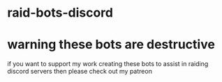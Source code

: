 # raid-bots-discord
# warning these bots are destructive

if you want to support my work creating these bots to assist in raiding discord servers then please check out my patreon

